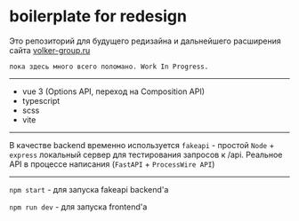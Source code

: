 # boilerplate for redesign

Это репозиторий для будущего редизайна и дальнейшего расширения
сайта [volker-group.ru](https://volker-group.ru)

`пока здесь много всего поломано. Work In Progress.`

___

* vue 3 (Options API, переход на Composition API)
* typescript
* scss
* vite

___

В качестве backend временно используется `fakeapi` - простой `Node` + `express` локальный сервер для
тестирования запросов к /api. Реальное API в процессе написания (`FastAPI` + `ProcessWire API`)

___

`npm start` - для запуска fakeapi backend'а

`npm run dev` - для запуска frontend'а